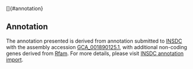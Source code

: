 []{#annotation}

Annotation
----------

The annotation presented is derived from annotation submitted to
[INSDC](http://www.insdc.org) with the assembly accession
[GCA\_001890125.1](http://www.ebi.ac.uk/ena/data/view/GCA_001890125.1),
with additional non-coding genes derived from
[Rfam](http://rfam.xfam.org/). For more details, please visit [INSDC
annotation
import](http://ensemblgenomes.org/info/data/insdc_annotation).

